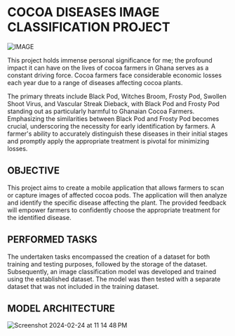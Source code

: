# COCOA DISEASES IMAGE CLASSIFICATION PROJECT

![IMAGE](https://github.com/Daaduam12/Image_Classification/assets/160546656/cc183f7a-085b-4ef2-85d0-c14d3dd83850)

This project holds immense personal significance for me; the profound impact it can have on the lives of cocoa farmers in Ghana serves as a constant driving force.
Cocoa farmers face considerable economic losses each year due to a range of diseases affecting cocoa plants.

The primary threats include Black Pod, Witches Broom, Frosty Pod, Swollen Shoot Virus, and Vascular Streak Dieback, with Black Pod and Frosty Pod standing out as particularly harmful to Ghanaian Cocoa Farmers.
Emphasizing the similarities between Black Pod and Frosty Pod becomes crucial, underscoring the necessity for early identification by farmers. A farmer's ability to accurately distinguish these diseases in their initial stages and promptly apply the appropriate treatment is pivotal for minimizing losses.


## OBJECTIVE

This project aims to create a mobile application that allows farmers to scan or capture images of affected cocoa pods. The application will then analyze and identify the specific disease affecting the plant. The provided feedback will empower farmers to confidently choose the appropriate treatment for the identified disease.

## PERFORMED TASKS

The undertaken tasks encompassed the creation of a dataset for both training and testing purposes, followed by the storage of the dataset. Subsequently, an image classification model was developed and trained using the established dataset. The model was then tested with a separate dataset that was not included in the training dataset.


## MODEL ARCHITECTURE 

![Screenshot 2024-02-24 at 11 14 48 PM](https://github.com/Daaduam12/Image_Classification/assets/160546656/902a5069-3458-460d-a0dc-093b854f410c)


